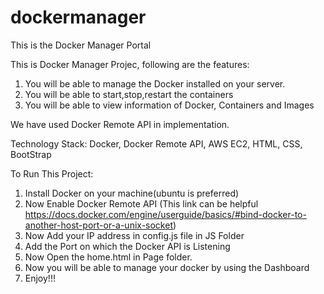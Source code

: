 # dockermanager
This is the Docker Manager Portal

This is Docker Manager Projec, following are the features:

1. You will be able to manage the Docker installed on your server.
2. You will be able to start,stop,restart the containers 
3. You will be able to view information of Docker, Containers and Images


We have used Docker Remote API in implementation.


Technology Stack:
Docker, Docker Remote API, AWS EC2, HTML, CSS, BootStrap

To Run This Project:
1. Install Docker on your machine(ubuntu is preferred)
2. Now Enable Docker Remote API (This link can be helpful https://docs.docker.com/engine/userguide/basics/#bind-docker-to-another-host-port-or-a-unix-socket)
3. Now Add your IP address in config.js file in JS Folder
4. Add the Port on which the Docker API is Listening
5. Now Open the home.html in Page folder.
6. Now you will be able to manage your docker by using the Dashboard
7. Enjoy!!!

